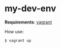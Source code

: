 # my-dev-env

**Requirements**:
[vagrant](https://www.vagrantup.com)

How use:

```bash
$ vagrant up
```

